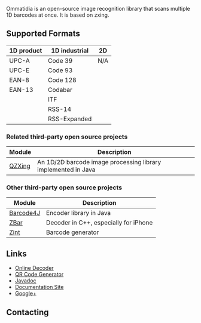 Ommatidia is an open-source image recognition library that scans multiple 1D barcodes at once. It is based on zxing.


## Supported Formats

| 1D product | 1D industrial | 2D
| ---------- | ------------- | --------------
| UPC-A      | Code 39       | N/A
| UPC-E      | Code 93       | 
| EAN-8      | Code 128      | 
| EAN-13     | Codabar       | 
|            | ITF           |
|            | RSS-14        |
|            | RSS-Expanded  |




### Related third-party open source projects

| Module                                             | Description
| -------------------------------------------------- | -----------
| [QZXing](https://github.com/zxing/zxing)           | An 1D/2D barcode image processing library implemented in Java

### Other third-party open source projects

| Module                                         | Description
| ---------------------------------------------- | -----------
| [Barcode4J](http://barcode4j.sourceforge.net/) | Encoder library in Java
| [ZBar](http://zbar.sourceforge.net/)           | Decoder in C++, especially for iPhone
| [Zint](http://sourceforge.net/projects/zint/)  | Barcode generator

## Links

* [Online Decoder](http://zxing.org/w/decode.jspx)
* [QR Code Generator](http://zxing.appspot.com/generator)
* [Javadoc](http://zxing.github.io/zxing/apidocs/)
* [Documentation Site](http://zxing.github.io/zxing/)
* [Google+](https://plus.google.com/u/0/b/105889184633382354358/105889184633382354358/posts)

## Contacting





